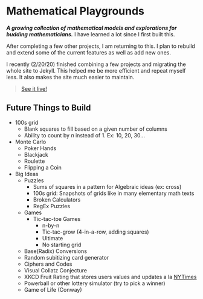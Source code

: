 # Mathematical Playgrounds

**_A growing collection of mathematical models and explorations for budding mathematicians._** I have learned a lot since I first built this.

After completing a few other projects, I am returning to this. I plan to rebuild and extend some of the current features as well as add new ones.

I recently (2/20/20) finished combining a few projects and migrating the whole site to Jekyll. This helped me be more efficient and repeat myself less. It also makes the site much easier to maintain.

> [See it live!](http://play.mathfireworks.com/)
  
## Future Things to Build

- 100s grid
  - Blank squares to fill based on a given number of columns
  - Ability to count by *n* instead of 1. Ex: 10, 20, 30...
- Monte Carlo
  - Poker Hands
  - Blackjack
  - Roulette
  - Flipping a Coin
- Big Ideas
  - Puzzles
    - Sums of squares in a pattern for Algebraic ideas (ex: cross)
    - 100s grid: Snapshots of grids like in many elementary math texts
    - Broken Calculators
    - RegEx Puzzles
  - Games
    - Tic-tac-toe Games
      - n-by-n
      - Tic-tac-grow (4-in-a-row, adding squares)
      - Ultimate
      - No starting grid
  - Base(Radix) Conversions
  - Random subitizing card generator
  - Ciphers and Codes
  - Visual Collatz Conjecture
  - XKCD Fruit Rating that stores users values and updates a la [NYTimes](https://www.nytimes.com/interactive/2017/08/09/upshot/game-of-thrones-chart.html)
  - Powerball or other lottery simulator (try to pick a winner)
  - Game of Life (Conway)